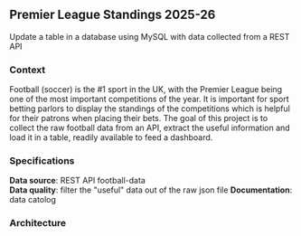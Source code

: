 ## Premier League Standings 2025-26
Update a table in a database using MySQL with data collected from a REST API

### Context
Football (soccer) is the #1 sport in the UK, with the Premier League being one of the most important competitions of the year. It is important for sport betting parlors to display the standings of the competitions which is helpful for their patrons when placing  their bets. The goal of this project is to collect the raw football data from an API, extract the useful information and load it in a table, readily available to feed a dashboard.

### Specifications
**Data source**: REST API football-data  
**Data quality**: filter the "useful" data out of the raw json file
**Documentation**: data catolog

### Architecture


